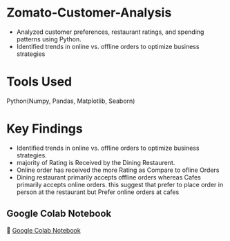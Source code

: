 # Zomato-Customer-Analysis
- Analyzed customer preferences, restaurant ratings, and spending patterns using Python.
- Identified trends in online vs. offline orders to optimize business strategies

# Tools Used
Python(Numpy, Pandas, Matplotlib, Seaborn)

# Key Findings
- Identified trends in online vs. offline orders to optimize business strategies.
- majority of Rating is Received by the Dining Restaurent.
- Online order has received the more Rating as Compare to ofline Orders
- Dining restaurant primarily accepts offline orders whereas Cafes primarily accepts online orders. this suggest that prefer to place order in person at the restaurant but Prefer online orders at cafes

## Google Colab Notebook
📂 [Google Colab Notebook](notebook/google_colab_link.md)


